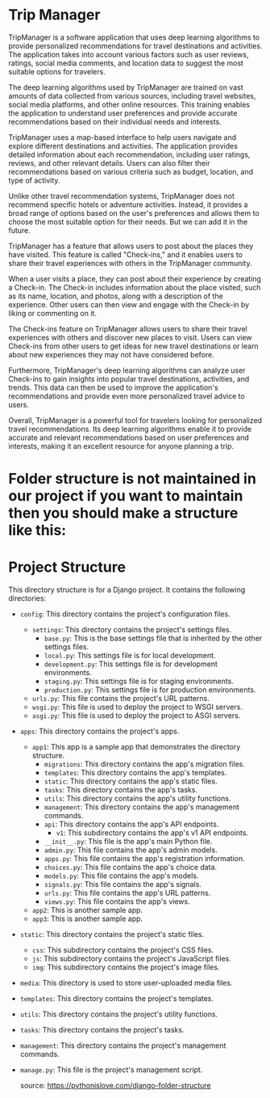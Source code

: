# Trip Manager
TripManager is a software application that uses deep learning algorithms to provide personalized recommendations for travel destinations and activities. The application takes into account various factors such as user reviews, ratings, social media comments, and location data to suggest the most suitable options for travelers.

The deep learning algorithms used by TripManager are trained on vast amounts of data collected from various sources, including travel websites, social media platforms, and other online resources. This training enables the application to understand user preferences and provide accurate recommendations based on their individual needs and interests.

TripManager uses a map-based interface to help users navigate and explore different destinations and activities. The application provides detailed information about each recommendation, including user ratings, reviews, and other relevant details. Users can also filter their recommendations based on various criteria such as budget, location, and type of activity.

Unlike other travel recommendation systems, TripManager does not recommend specific hotels or adventure activities. Instead, it provides a broad range of options based on the user's preferences and allows them to choose the most suitable option for their needs. But we can add it in the future.

 TripManager has a feature that allows users to post about the places they have visited. This feature is called "Check-ins," and it enables users to share their travel experiences with others in the TripManager community.

When a user visits a place, they can post about their experience by creating a Check-in. The Check-in includes information about the place visited, such as its name, location, and photos, along with a description of the experience. Other users can then view and engage with the Check-in by liking or commenting on it.

The Check-ins feature on TripManager allows users to share their travel experiences with others and discover new places to visit. Users can view Check-ins from other users to get ideas for new travel destinations or learn about new experiences they may not have considered before.

Furthermore, TripManager's deep learning algorithms can analyze user Check-ins to gain insights into popular travel destinations, activities, and trends. This data can then be used to improve the application's recommendations and provide even more personalized travel advice to users.

Overall, TripManager is a powerful tool for travelers looking for personalized travel recommendations. Its deep learning algorithms enable it to provide accurate and relevant recommendations based on user preferences and interests, making it an excellent resource for anyone planning a trip.

# Folder structure is not maintained in our project if you want to maintain then you should make a structure like this:

# Project Structure

This directory structure is for a Django project. It contains the following directories:

* `config`: This directory contains the project's configuration files.
    * `settings`: This directory contains the project's settings files.
        * `base.py`: This is the base settings file that is inherited by the other settings files.
        * `local.py`: This settings file is for local development.
        * `development.py`: This settings file is for development environments.
        * `staging.py`: This settings file is for staging environments.
        * `production.py`: This settings file is for production environments.
    * `urls.py`: This file contains the project's URL patterns.
    * `wsgi.py`: This file is used to deploy the project to WSGI servers.
    * `asgi.py`: This file is used to deploy the project to ASGI servers.
* `apps`: This directory contains the project's apps.
    * `app1`: This app is a sample app that demonstrates the directory structure.
        * `migrations`: This directory contains the app's migration files.
        * `templates`: This directory contains the app's templates.
        * `static`: This directory contains the app's static files.
        * `tasks`: This directory contains the app's tasks.
        * `utils`: This directory contains the app's utility functions.
        * `management`: This directory contains the app's management commands.
        * `api`: This directory contains the app's API endpoints.
            * `v1`: This subdirectory contains the app's v1 API endpoints.
        * `__init__.py`: This file is the app's main Python file.
        * `admin.py`: This file contains the app's admin models.
        * `apps.py`: This file contains the app's registration information.
        * `choices.py`: This file contains the app's choice data.
        * `models.py`: This file contains the app's models.
        * `signals.py`: This file contains the app's signals.
        * `urls.py`: This file contains the app's URL patterns.
        * `views.py`: This file contains the app's views.
    * `app2`: This is another sample app.
    * `app3`: This is another sample app.
* `static`: This directory contains the project's static files.
    * `css`: This subdirectory contains the project's CSS files.
    * `js`: This subdirectory contains the project's JavaScript files.
    * `img`: This subdirectory contains the project's image files.
* `media`: This directory is used to store user-uploaded media files.
* `templates`: This directory contains the project's templates.
* `utils`: This directory contains the project's utility functions.
* `tasks`: This directory contains the project's tasks.
* `management`: This directory contains the project's management commands.
* `manage.py`: This file is the project's management script.

  source: https://pythonislove.com/django-folder-structure
